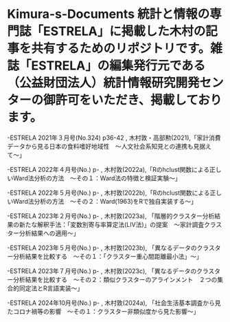# Kimura-s-Documents  統計と情報の専門誌「ESTRELA」に掲載した木村の記事を共有するためのリポジトリです。雑誌「ESTRELA」の編集発行元である（公益財団法人）統計情報研究開発センターの御許可をいただき、掲載しております。

-ESTRELA 2021年３月号(No.324) p36-42 , 木村敦・高部勲(2021),「家計消費データから見る日本の食料嗜好地域性　〜人文社会系知見との連携も見据えて〜」

-ESTRELA 2022年４月号(No.) p- , 木村敦(2022a),「Rのhclust関数による正しいWard法分析の方法　～その１：Ward法の特徴と検証実験〜」

-ESTRELA 2022年５月号(No.) p- , 木村敦(2022b),「Rのhclust関数による正しいWard法分析の方法　〜その２：Ward(1963)をRで独自実装する〜」

-ESTRELA 2023年２月号(No.) p- , 木村敦(2023a), 「階層的クラスター分析結果の新たな解釈手法：「変数別寄与率算定法(LIV法)」の提案　～家計調査クラスター分析結果への適用～」

-ESTRELA 2023年５月号(No.) p- , 木村敦(2023b), 「異なるデータのクラスター分析結果を比較する　～その１：「クラスター重心間距離最小法」～」

-ESTRELA 2023年７月号(No.) p- , 木村敦(2023c), 「異なるデータのクラスター分析結果を比較する　～その２：類似クラスターのアラインメント　２つの集合的同定法とR言語実装～」

-ESTRELA 2024年10月号(No.) p- , 木村敦(2024a), 「社会生活基本調査から見たコロナ禍等の影響　～その１：クラスター非類似度から見た影響～」
